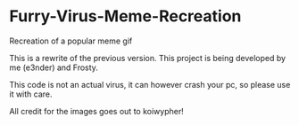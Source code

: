 # Furry-Virus-Meme-Recreation
Recreation of a popular meme gif

This is a rewrite of the previous version.
This project is being developed by me (e3nder) and Frosty.

This code is not an actual virus, it can however crash your pc,
so please use it with care.

All credit for the images goes out to koiwypher!
